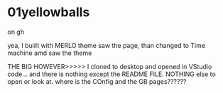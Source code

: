 # 01yellowballs

on gh

yea, I buiilt with MERLO theme 
saw the page, than changed to Time machine amd saw the theme

THE BIG HOWEVER>>>>>
I cloned to desktop and opened in VStudio code...
and there is nothing except the README FILE. 
NOTHING else to open or look at.
 where is the COnfig and the GB pages??????
 

